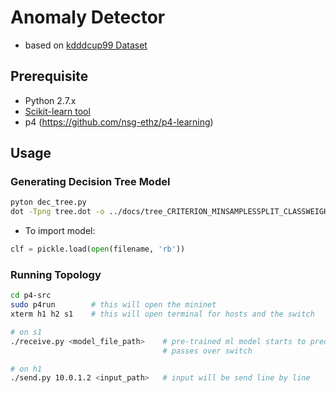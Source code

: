 # Anomaly Detector

* based on [kdddcup99 Dataset](http://kdd.ics.uci.edu/databases/kddcup99/kddcup99.html)

## Prerequisite

* Python 2.7.x
* [Scikit-learn tool](http://scikit-learn.org/stable/)
* p4 (https://github.com/nsg-ethz/p4-learning)


## Usage

### Generating Decision Tree Model

```sh
pyton dec_tree.py
dot -Tpng tree.dot -o ../docs/tree_CRITERION_MINSAMPLESSPLIT_CLASSWEIGHT.png
```

* To import model:

```python
clf = pickle.load(open(filename, 'rb'))
```


### Running Topology

```bash
cd p4-src
sudo p4run        # this will open the mininet
xterm h1 h2 s1    # this will open terminal for hosts and the switch
```

```bash
# on s1
./receive.py <model_file_path>    # pre-trained ml model starts to predict packets
                                  # passes over switch
```

```bash
# on h1
./send.py 10.0.1.2 <input_path>   # input will be send line by line
```
